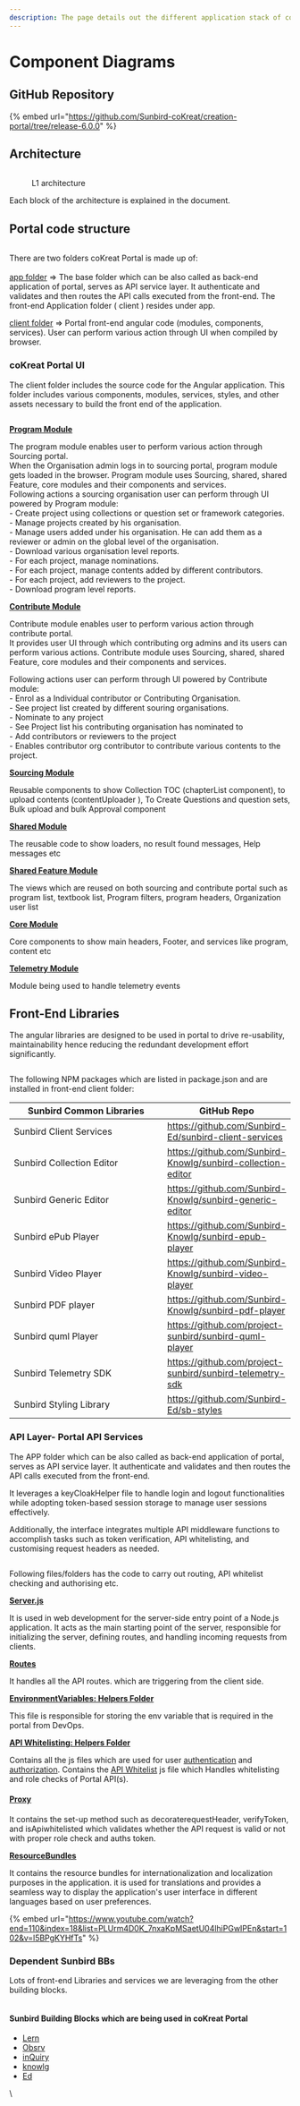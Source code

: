 ```yaml
---
description: The page details out the different application stack of coKreat Portal.
---
```


# Component Diagrams

## GitHub Repository

{% embed url="https://github.com/Sunbird-coKreat/creation-portal/tree/release-6.0.0" %}

## Architecture



<figure><img src="../../../.gitbook/assets/portal-l1.png" alt=""><figcaption><p>L1 architecture</p></figcaption></figure>

Each block of the architecture is explained in the document.&#x20;

## Portal code structure

<figure><img src="../../../.gitbook/assets/code_structure.png" alt=""><figcaption></figcaption></figure>



There are two folders coKreat Portal is made up of:\
\
[app folder](component-diagrams.md#api-layer-portal-api-services) => The base folder which can be also called as back-end application of portal, serves as API service layer. It authenticate and validates and then routes the API calls executed from the front-end. The front-end Application folder ( client ) resides under app. &#x20;

[client folder](component-diagrams.md#cokreat-portal-ui) => Portal front-end angular code (modules, components, services). User can perform various action through UI when compiled by browser.&#x20;

### **coKreat Portal UI**&#x20;

The client folder includes the source code for the Angular application. This folder includes various components, modules, services, styles, and other assets necessary to build the front end of the application.

<figure><img src="../../../.gitbook/assets/portal-l1-clientAPPs.png" alt=""><figcaption></figcaption></figure>

[**Program Module**](https://sunbird-cokreat.github.io/docs/coKreat/modules/ProgramModule.html)

The program module enables user to perform various action through Sourcing portal. \
&#x20;When the Organisation admin logs in to sourcing portal, program module gets loaded in the browser.  Program module uses Sourcing, shared, shared Feature, core modules and their components and services. \
Following actions a sourcing organisation user can perform through UI powered by Program module:\
\- Create project using collections or question set or framework categories.\
\- Manage projects created by his organisation. \
\- Manage users added under his organisation. He can add them as a reviewer or admin on the global level of the organisation.\
\- Download various organisation level reports.\
\- For each project, manage nominations.\
\- For each project, manage contents added by different contributors.\
\- For each project, add reviewers to the  project.\
\- Download program level reports.&#x20;

[**Contribute Module**](https://sunbird-cokreat.github.io/docs/coKreat/modules/ContributeModule.html)

Contribute module enables user to perform various action through contribute portal.\
It provides user UI through which contributing org admins and its users can perform various actions. Contribute module uses Sourcing, shared, shared Feature, core modules and their components and services.

Following actions user can perform through UI powered by Contribute module:\
\- Enrol as a Individual contributor or Contributing Organisation. \
\- See project list created by different souring organisations.\
\- Nominate to any project \
\- See Project list his contributing organisation has nominated to\
\- Add contributors or reviewers to the project\
\- Enables contributor org contributor to contribute various contents to the project.

[**Sourcing Module**](https://sunbird-cokreat.github.io/docs/coKreat/modules/ContributeModule.html)

Reusable components to show Collection TOC (chapterList component), to upload contents (contentUploader ), To Create Questions and question sets, Bulk upload and bulk Approval component

[**Shared Module**](https://sunbird-cokreat.github.io/docs/coKreat/modules/SharedModule.html)

The reusable code to show loaders, no result found messages, Help messages etc

[**Shared Feature Module**](https://sunbird-cokreat.github.io/docs/coKreat/modules/SharedFeatureModule.html)

The views which are reused on both sourcing and contribute portal such as program list, textbook list, Program filters, program headers, Organization user list&#x20;

[**Core Module**](https://sunbird-cokreat.github.io/docs/coKreat/modules/CoreModule.html)

Core components to show main headers, Footer, and services like program, content etc

[**Telemetry Module**](https://sunbird-cokreat.github.io/docs/coKreat/modules/TelemetryModule.html)

Module being used to handle telemetry events

## Front-End Libraries

The angular libraries are designed to be used in portal to drive re-usability, maintainability hence reducing the redundant development effort significantly.&#x20;

<figure><img src="../../../.gitbook/assets/portal-l1-frontendLibs.png" alt=""><figcaption></figcaption></figure>

The following NPM packages which are listed in package.json and are installed in front-end client folder:

<table><thead><tr><th width="362">Sunbird Common Libraries</th><th>GitHub Repo</th></tr></thead><tbody><tr><td>Sunbird Client Services</td><td><a href="https://github.com/Sunbird-Ed/sunbird-client-services">https://github.com/Sunbird-Ed/sunbird-client-services</a></td></tr><tr><td>Sunbird Collection Editor</td><td><a href="https://github.com/Sunbird-Knowlg/sunbird-collection-editor">https://github.com/Sunbird-Knowlg/sunbird-collection-editor</a></td></tr><tr><td>Sunbird Generic Editor</td><td><a href="https://github.com/Sunbird-Knowlg/sunbird-generic-editor">https://github.com/Sunbird-Knowlg/sunbird-generic-editor</a></td></tr><tr><td>Sunbird ePub Player</td><td><a href="https://github.com/Sunbird-Knowlg/sunbird-epub-player">https://github.com/Sunbird-Knowlg/sunbird-epub-player</a></td></tr><tr><td>Sunbird Video Player</td><td><a href="https://github.com/Sunbird-Knowlg/sunbird-video-player">https://github.com/Sunbird-Knowlg/sunbird-video-player</a></td></tr><tr><td>Sunbird PDF player</td><td><a href="https://github.com/Sunbird-Knowlg/sunbird-pdf-player">https://github.com/Sunbird-Knowlg/sunbird-pdf-player</a></td></tr><tr><td>Sunbird quml Player</td><td><a href="https://github.com/project-sunbird/sunbird-quml-player">https://github.com/project-sunbird/sunbird-quml-player</a></td></tr><tr><td>Sunbird Telemetry SDK </td><td><a href="https://github.com/project-sunbird/sunbird-telemetry-sdk">https://github.com/project-sunbird/sunbird-telemetry-sdk</a></td></tr><tr><td>Sunbird Styling Library</td><td><a href="https://github.com/Sunbird-Ed/sb-styles">https://github.com/Sunbird-Ed/sb-styles</a></td></tr></tbody></table>

### **API Layer- Portal API Services**

The APP folder which can be also called as back-end application of portal, serves as API service layer. It authenticate and validates and then routes the API calls executed from the front-end. &#x20;

It leverages a keyCloakHelper file to handle login and logout functionalities while adopting token-based session storage to manage user sessions effectively.&#x20;

Additionally, the interface integrates multiple API middleware functions to accomplish tasks such as token verification, API whitelisting, and customising request headers as needed.

<figure><img src="../../../.gitbook/assets/portal-l1-app.png" alt=""><figcaption></figcaption></figure>

Following files/folders has the code to carry out routing, API whitelist  checking and authorising etc.

[**Server.js**](https://github.com/Sunbird-coKreat/creation-portal/blob/release-6.0.0/src/app/server.js)

It is used in web development for the server-side entry point of a Node.js application. It acts as the main starting point of the server, responsible for initializing the server, defining routes, and handling incoming requests from clients.

[**Routes**](https://github.com/Sunbird-coKreat/creation-portal/tree/release-6.0.0/src/app/routes)

It handles all the API routes. which are triggering from the client side.&#x20;

[**EnvironmentVariables: Helpers Folder**](https://github.com/Sunbird-coKreat/creation-portal/blob/release-6.0.0/src/app/helpers/environmentVariablesHelper.js)

This file is responsible for storing the env variable that is required in the portal from DevOps.

[**API Whitelisting: Helpers Folder**](https://github.com/Sunbird-coKreat/creation-portal/tree/release-6.0.0/src/app/helpers)

Contains all the js files which are used for user [authentication](https://github.com/Sunbird-coKreat/creation-portal/blob/release-6.0.0/src/app/helpers/kongTokenHelper.js) and [authorization](https://github.com/Sunbird-coKreat/creation-portal/blob/release-6.0.0/src/app/helpers/keyCloakHelper.js). Contains the [API Whitelist](https://github.com/Sunbird-coKreat/creation-portal/blob/release-6.0.0/src/app/helpers/apiWhiteList.js) js file which Handles whitelisting and role checks of Portal API(s).

#### [Proxy](https://github.com/Sunbird-coKreat/creation-portal/tree/release-6.0.0/src/app/proxy)

It contains the set-up method such as decoraterequestHeader, verifyToken, and isApiwhitelisted which validates whether the API request is valid or not with proper role check and auths token.

[**ResourceBundles**](https://github.com/Sunbird-coKreat/creation-portal/tree/release-6.0.0/src/app/resourcebundles)

It contains the resource bundles for internationalization and localization purposes in the application. it is used for translations and provides a seamless way to display the application's user interface in different languages based on user preferences.

{% embed url="https://www.youtube.com/watch?end=110&index=18&list=PLUrm4D0K_7nxaKpMSaetU04lhiPGwIPEn&start=102&v=l5BPgKYHfTs" %}

### **Dependent Sunbird BBs**

Lots of front-end Libraries and services we are leveraging from the other building blocks.



<figure><img src="../../../.gitbook/assets/portal-l1-BBs.png" alt=""><figcaption></figcaption></figure>

#### **Sunbird Building Blocks which are being used in coKreat Portal**

* [Lern](https://lern.sunbird.org/)
* [Obsrv](https://obsrv.sunbird.org/)
* [inQuiry](https://inquiry.sunbird.org/learn/readme)
* [knowlg](https://knowlg.sunbird.org/learn/readme)
* [Ed](https://ed.sunbird.org/learn/readme)



\
